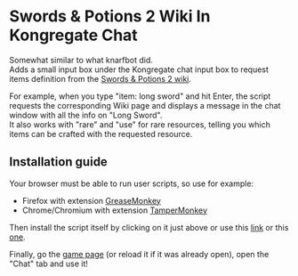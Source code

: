 Swords & Potions 2 Wiki In Kongregate Chat
==========================================

Somewhat similar to what knarfbot did.  
Adds a small input box under the Kongregate chat input box to request items definition from the [Swords & Potions 2 wiki](http://www.edgebee.com/wiki/index.php?title=Swords_%26_Potions_2).  

For example, when you type "item: long sword" and hit Enter, the script requests the corresponding Wiki page  and displays a message in the chat window with all the info on "Long Sword".  
It also works with "rare" and "use" for rare resources, telling you which items can be crafted with the requested resource.  

Installation guide
------------------

Your browser must be able to run user scripts, so use for example:
- Firefox with extension [GreaseMonkey](https://addons.mozilla.org/en-US/firefox/addon/greasemonkey/)
- Chrome/Chromium with extension [TamperMonkey](https://chrome.google.com/webstore/detail/tampermonkey/dhdgffkkebhmkfjojejmpbldmpobfkfo?hl=en)

Then install the script itself by clicking on it just above or use this [link](https://github.com/StephGbzh/SwordsAndPotions2WikiInKongregateChat/blob/master/SwordsAndPotions2WikiInKongregateChat.user.js) or this [one](http://goo.gl/pl4iir).

Finally, go the [game page](http://www.kongregate.com/games/EdgebeeStudios/swords-and-potions-2) (or reload it if it was already open), open the "Chat" tab and use it!
